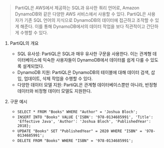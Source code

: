 > PartiQL은 AWS에서 제공하는 SQL과 유사한 쿼리 언어로, Amazon DynamoDB와 같은 다양한 AWS 서비스에서 사용할 수 있다. PartiQL은 사용자가 기존 SQL 언어의 지식으로 DynamoDB의 데이터에 접근하고 조작할 수 있게 해준다. 이를 통해 DynamoDB에서의 데이터 작업을 보다 직관적이고 간단하게 수행할 수 있다. 

1. PartiQL의 개요
   - SQL 유사성: PartiQL은 SQL과 매우 유사한 구문을 사용한다. 이는 관계형 데이터베이스에 익숙한 사용자들이 DynamoDB에서 데이터를 쉽게 다룰 수 있도록 설계되었다.
   - DynamoDB 지원: PartiQL은 DynamoDB의 테이블에 대해 데이터 검색, 삽입, 업데이트, 삭제 작업을 수행할 수 있다.
   - 다양한 데이터 모델 지원: PartiQL은 관계형 데이터베이스뿐만 아니라, 반정형 데이터와 비정형 데이터 모델도 지원한다.

2. 구문 예시
   
    - `SELECT * FROM "Books" WHERE "Author" = 'Joshua Bloch';`
    - `INSERT INTO "Books" VALUE {'ISBN': '978-0134685991', 'Title': 'Effective Java', 'Author': 'Joshua Bloch', 'PublishedYear': 2018};`
    - `UPDATE "Books" SET "PublishedYear" = 2020 WHERE "ISBN" = '978-0134685991';`
    - `DELETE FROM "Books" WHERE "ISBN" = '978-0134685991';`
